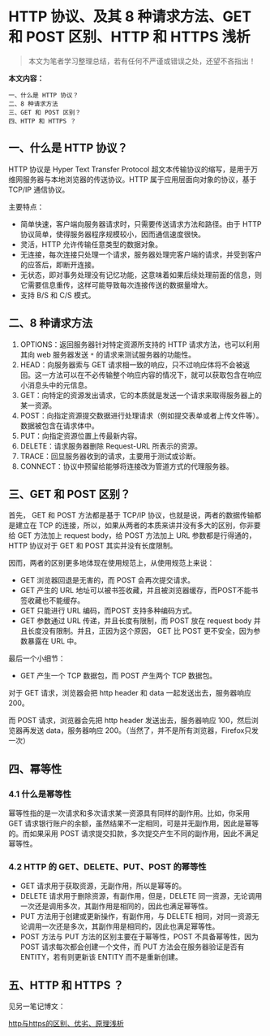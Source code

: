 # HTTP 协议、及其 8 种请求方法、GET 和 POST 区别、HTTP 和 HTTPS 浅析

> 本文为笔者学习整理总结，若有任何不严谨或错误之处，还望不吝指出！

**本文内容：**

```
一、什么是 HTTP 协议？
二、8 种请求方法
三、GET 和 POST 区别？
四、HTTP 和 HTTPS ？
```

## 一、什么是 HTTP 协议？

HTTP 协议是 Hyper Text Transfer Protocol 超文本传输协议的缩写，是用于万维网服务器与本地浏览器的传送协议。HTTP 属于应用层面向对象的协议，基于 TCP/IP 通信协议。

主要特点：

* 简单快速，客户端向服务器请求时，只需要传送请求方法和路径。由于 HTTP 协议简单，使得服务器程序规模较小，因而通信速度很快。
* 灵活，HTTP 允许传输任意类型的数据对象。
* 无连接，每次连接只处理一个请求，服务器处理完客户端的请求，并受到客户的应答后，即断开连接。
* 无状态，即对事务处理没有记忆功能，这意味着如果后续处理前面的信息，则它需要信息重传，这样可能导致每次连接传送的数据量增大。
* 支持 B/S 和 C/S 模式。

## 二、8 种请求方法

1. OPTIONS：返回服务器针对特定资源所支持的 HTTP 请求方法，也可以利用其向 web 服务器发送 `*` 的请求来测试服务器的功能性。
2. HEAD：向服务器索与 GET 请求相一致的响应，只不过响应体将不会被返回。这一方法可以在不必传输整个响应内容的情况下，就可以获取包含在响应小消息头中的元信息。
3. GET：向特定的资源发出请求，它的本质就是发送一个请求来取得服务器上的某一资源。
4. POST：向指定资源提交数据进行处理请求（例如提交表单或者上传文件等）。数据被包含在请求体中。
5. PUT：向指定资源位置上传最新内容。
6. DELETE：请求服务器删除 Request-URL 所表示的资源。
7. TRACE：回显服务器收到的请求，主要用于测试或诊断。
8. CONNECT：协议中预留给能够将连接改为管道方式的代理服务器。

## 三、GET 和 POST 区别？

首先， GET 和 POST 方法都是基于 TCP/IP 协议，也就是说，两者的数据传输都是建立在 TCP 的连接，所以，如果从两者的本质来讲并没有多大的区别，你非要给 GET 方法加上 request body，给 POST 方法加上 URL 参数都是行得通的，HTTP 协议对于 GET 和 POST 其实并没有长度限制。

因而，两者的区别更多地体现在使用规范上，从使用规范上来说：

* GET 浏览器回退是无害的，而 POST 会再次提交请求。
* GET 产生的 URL 地址可以被书签收藏，并且被浏览器缓存，而POST不能书签收藏也不能缓存。
* GET 只能进行 URL 编码，而POST 支持多种编码方式。
* GET 参数通过 URL 传递，并且长度有限制，而 POST 放在 request body 并且长度没有限制。并且，正因为这个原因， GET 比 POST 更不安全，因为参数暴露在 URL 中。

最后一个小细节：

* GET 产生一个 TCP 数据包，而 POST 产生两个 TCP 数据包。

对于 GET 请求，浏览器会把 http header 和 data 一起发送出去，服务器响应 200。

而 POST 请求，浏览器会先把 http header 发送出去，服务器响应 100，然后浏览器再发送 data，服务器响应 200。（当然了，并不是所有浏览器，Firefox只发一次）

## 四、幂等性

### 4.1 什么是幂等性

幂等性指的是一次请求和多次请求某一资源具有同样的副作用。比如，你采用 GET 请求银行账户的余额，虽然结果不一定相同，可是并无副作用，因此是幂等的。而如果采用 POST 请求提交扣款，多次提交产生不同的副作用，因此不满足幂等性。

### 4.2 HTTP 的 GET、DELETE、PUT、POST 的幂等性

* GET 请求用于获取资源，无副作用，所以是幂等的。
* DELETE 请求用于删除资源，有副作用，但是，DELETE 同一资源，无论调用一次还是调用多次，其副作用是相同的，因此也满足幂等性。
* PUT 方法用于创建或更新操作，有副作用，与 DELETE 相同，对同一资源无论调用一次还是多次，其副作用是相同的，因此也满足幂等性。
* POST 方法与 PUT 方法的区别主要在于幂等性，POST 不具备幂等性，因为 POST 请求每次都会创建一个文件，而 PUT 方法会在服务器验证是否有 ENTITY，若有则更新该 ENTITY 而不是重新创建。

## 五、HTTP 和 HTTPS ？

见另一笔记博文：

[http与https的区别、优劣、原理浅析](../http与https的区别、优劣、原理浅析)

